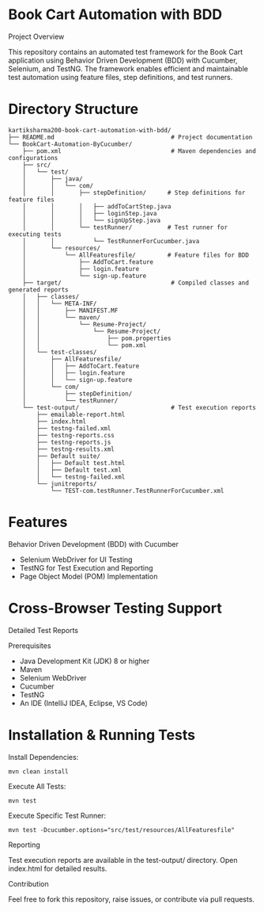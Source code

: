 # Book Cart Automation with BDD

Project Overview

This repository contains an automated test framework for the Book Cart application using Behavior Driven Development (BDD) with Cucumber, Selenium, and TestNG. The framework enables efficient and maintainable test automation using feature files, step definitions, and test runners.

# Directory Structure
~~~
kartiksharma200-book-cart-automation-with-bdd/
├── README.md                                 # Project documentation
└── BookCart-Automation-ByCucumber/
    ├── pom.xml                               # Maven dependencies and configurations
    ├── src/
    │   └── test/
    │       ├── java/
    │       │   └── com/
    │       │       ├── stepDefinition/      # Step definitions for feature files
    │       │       │   ├── addToCartStep.java
    │       │       │   ├── loginStep.java
    │       │       │   └── signUpStep.java
    │       │       └── testRunner/          # Test runner for executing tests
    │       │           └── TestRunnerForCucumber.java
    │       └── resources/
    │           └── AllFeaturesfile/         # Feature files for BDD
    │               ├── AddToCart.feature
    │               ├── login.feature
    │               └── sign-up.feature
    ├── target/                               # Compiled classes and generated reports
    │   ├── classes/
    │   │   └── META-INF/
    │   │       ├── MANIFEST.MF
    │   │       └── maven/
    │   │           └── Resume-Project/
    │   │               └── Resume-Project/
    │   │                   ├── pom.properties
    │   │                   └── pom.xml
    │   └── test-classes/
    │       ├── AllFeaturesfile/
    │       │   ├── AddToCart.feature
    │       │   ├── login.feature
    │       │   └── sign-up.feature
    │       └── com/
    │           ├── stepDefinition/
    │           └── testRunner/
    └── test-output/                          # Test execution reports
        ├── emailable-report.html
        ├── index.html
        ├── testng-failed.xml
        ├── testng-reports.css
        ├── testng-reports.js
        ├── testng-results.xml
        ├── Default suite/
        │   ├── Default test.html
        │   ├── Default test.xml
        │   └── testng-failed.xml
        └── junitreports/
            └── TEST-com.testRunner.TestRunnerForCucumber.xml
~~~
# Features

Behavior Driven Development (BDD) with Cucumber

* Selenium WebDriver for UI Testing
* TestNG for Test Execution and Reporting
* Page Object Model (POM) Implementation

# Cross-Browser Testing Support

Detailed Test Reports

Prerequisites

* Java Development Kit (JDK) 8 or higher
* Maven
* Selenium WebDriver
* Cucumber
* TestNG
* An IDE (IntelliJ IDEA, Eclipse, VS Code)

# Installation & Running Tests

Install Dependencies:
~~~
mvn clean install
~~~
Execute All Tests:
~~~
mvn test
~~~
Execute Specific Test Runner:
~~~
mvn test -Dcucumber.options="src/test/resources/AllFeaturesfile"
~~~
Reporting

Test execution reports are available in the test-output/ directory. Open index.html for detailed results.

Contribution

Feel free to fork this repository, raise issues, or contribute via pull requests.
